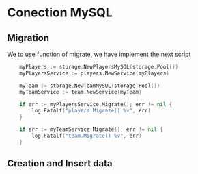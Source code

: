 # Conection MySQL
## Migration
We to use function of migrate, we have implement the next script
``` go
    myPlayers := storage.NewPlayersMySQL(storage.Pool())
	myPlayersService := players.NewService(myPlayers)

	myTeam := storage.NewTeamMySQL(storage.Pool())
	myTeamService := team.NewService(myTeam)

	if err := myPlayersService.Migrate(); err != nil {
		log.Fatalf("players.Migrate() %v", err)
	}

	if err := myTeamService.Migrate(); err != nil {
		log.Fatalf("team.Migrate() %v", err)
	}

```
## Creation and Insert data